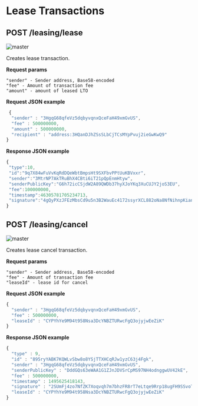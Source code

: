 # Lease Transactions

## POST /leasing/lease

![master](https://img.shields.io/badge/MAINNET-available-4bc51d.svg)

Creates lease transaction.

**Request params**

```text
"sender" - Sender address, Base58-encoded
"fee" - Amount of transaction fee
"amount" - amount of leased LTO
```

**Request JSON example**

```javascript
 {
  "sender" : "3HgqG68qfeVz5dqbyvqnxQceFaH49xmGvUS",
  "fee" : 500000000,
  "amount" : 500000000,
  "recipient" : "address:3HQanDJhZSsSLbCjTCsMYpPvuj2ieGwKwQ9"
}
```

**Response JSON example**

```javascript
{
 "type":10,
 "id":"9q7X84wFuVvKqRdDQeWbtBmpsHt9SXFbvPPtUuKBVxxr",
 "sender":"3MtrNP7AkTRuBhX4CBti6iT21pQpEnmHtyw",
 "senderPublicKey":"G6h72icCSjdW2A89QWDb37hyXJoYKq3XuCUJY2joS3EU",
 "fee":100000000,
 "timestamp":46305781705234713,
 "signature":"4gQyPXzJFEzMbsCd9u5n3B2WauEc4172ssyrXCL882oNa8NfNihnpKianHXrHWnZs1RzDLbQ9rcRYnSqxKWfEPJG"
}
```

## POST /leasing/cancel

![master](https://img.shields.io/badge/MAINNET-available-4bc51d.svg)

Creates lease cancel transaction.

**Request params**

```text
"sender" - Sender address, Base58-encoded
"fee" - Amount of transaction fee
"leaseId" - lease id for cancel
```

**Request JSON example**

```javascript
{
  "sender" : "3HgqG68qfeVz5dqbyvqnxQceFaH49xmGvUS",
  "fee" : 500000000,
  "leaseId" : "CYPYhYe9M94t958Nsa3DcYNBZTURwcFgQ3ojyjwEeZiK"
}
```

**Response JSON example**

```javascript
{
  "type" : 9,
  "id" : "895ryYABK7KQWLvSbw8o8YSjTTXHCqRJw1yzC63j4Fgk",
  "sender" : "3HgqG68qfeVz5dqbyvqnxQceFaH49xmGvUS",
  "senderPublicKey" : "DddGQs63eWAA1G1ZJnJDVSrCpMS97NH4odnggwUV42kE",
  "fee" : 500000000,
  "timestamp" : 1495625418143,
  "signature" : "2SUmFj4zo7NfZK7Xoqvqh7m7bhzFR8rT7eLtqe9Rrp18ugFH9SSvoTx1BtekWhU7PN1uLrnQCpJdS8JhmcBAjmb9",
  "leaseId" : "CYPYhYe9M94t958Nsa3DcYNBZTURwcFgQ3ojyjwEeZiK"
}
```

